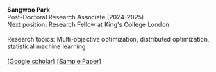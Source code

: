 \
**Sangwoo Park**\
Post-Doctoral Research Associate (2024-2025)\
Next position: Research Fellow at King's College London\
\
Research topics: Multi-objective optimization, distributed optimization, statistical machine learning\
\
[[Google scholar]](https://scholar.google.com/citations?user=0Ap-yfYAAAAJ&hl=en)
[[Sample Paper]](https://ieeexplore.ieee.org/stamp/stamp.jsp?tp=&arnumber=10890785)